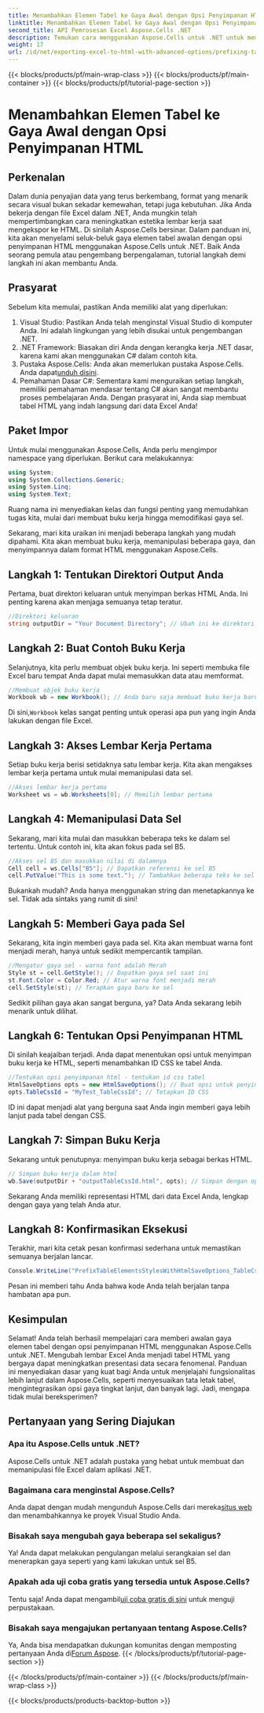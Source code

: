 ```yaml
---
title: Menambahkan Elemen Tabel ke Gaya Awal dengan Opsi Penyimpanan HTML
linktitle: Menambahkan Elemen Tabel ke Gaya Awal dengan Opsi Penyimpanan HTML
second_title: API Pemrosesan Excel Aspose.Cells .NET
description: Temukan cara menggunakan Aspose.Cells untuk .NET untuk memberi awalan gaya tabel dalam HTML, menyempurnakan ekspor Excel Anda dengan contoh langkah demi langkah.
weight: 17
url: /id/net/exporting-excel-to-html-with-advanced-options/prefixing-table-elements-styles/
---
```


{{< blocks/products/pf/main-wrap-class >}}
{{< blocks/products/pf/main-container >}}
{{< blocks/products/pf/tutorial-page-section >}}

# Menambahkan Elemen Tabel ke Gaya Awal dengan Opsi Penyimpanan HTML

## Perkenalan
Dalam dunia penyajian data yang terus berkembang, format yang menarik secara visual bukan sekadar kemewahan, tetapi juga kebutuhan. Jika Anda bekerja dengan file Excel dalam .NET, Anda mungkin telah mempertimbangkan cara meningkatkan estetika lembar kerja saat mengekspor ke HTML. Di sinilah Aspose.Cells bersinar. Dalam panduan ini, kita akan menyelami seluk-beluk gaya elemen tabel awalan dengan opsi penyimpanan HTML menggunakan Aspose.Cells untuk .NET. Baik Anda seorang pemula atau pengembang berpengalaman, tutorial langkah demi langkah ini akan membantu Anda.
## Prasyarat
Sebelum kita memulai, pastikan Anda memiliki alat yang diperlukan:
1. Visual Studio: Pastikan Anda telah menginstal Visual Studio di komputer Anda. Ini adalah lingkungan yang lebih disukai untuk pengembangan .NET.
2. .NET Framework: Biasakan diri Anda dengan kerangka kerja .NET dasar, karena kami akan menggunakan C# dalam contoh kita.
3.  Pustaka Aspose.Cells: Anda akan memerlukan pustaka Aspose.Cells. Anda dapat[unduh disini](https://releases.aspose.com/cells/net/).
4. Pemahaman Dasar C#: Sementara kami menguraikan setiap langkah, memiliki pemahaman mendasar tentang C# akan sangat membantu proses pembelajaran Anda.
Dengan prasyarat ini, Anda siap membuat tabel HTML yang indah langsung dari data Excel Anda!
## Paket Impor
Untuk mulai menggunakan Aspose.Cells, Anda perlu mengimpor namespace yang diperlukan. Berikut cara melakukannya:
```csharp
using System;
using System.Collections.Generic;
using System.Linq;
using System.Text;
```
Ruang nama ini menyediakan kelas dan fungsi penting yang memudahkan tugas kita, mulai dari membuat buku kerja hingga memodifikasi gaya sel.

Sekarang, mari kita uraikan ini menjadi beberapa langkah yang mudah dipahami. Kita akan membuat buku kerja, memanipulasi beberapa gaya, dan menyimpannya dalam format HTML menggunakan Aspose.Cells.
## Langkah 1: Tentukan Direktori Output Anda
Pertama, buat direktori keluaran untuk menyimpan berkas HTML Anda. Ini penting karena akan menjaga semuanya tetap teratur.
```csharp
//Direktori keluaran
string outputDir = "Your Document Directory"; // Ubah ini ke direktori keluaran yang Anda inginkan
```
## Langkah 2: Buat Contoh Buku Kerja
Selanjutnya, kita perlu membuat objek buku kerja. Ini seperti membuka file Excel baru tempat Anda dapat mulai memasukkan data atau memformat.
```csharp
//Membuat objek buku kerja
Workbook wb = new Workbook(); // Anda baru saja membuat buku kerja baru di memori
```
 Di sini,`Workbook` kelas sangat penting untuk operasi apa pun yang ingin Anda lakukan dengan file Excel. 
## Langkah 3: Akses Lembar Kerja Pertama
Setiap buku kerja berisi setidaknya satu lembar kerja. Kita akan mengakses lembar kerja pertama untuk mulai memanipulasi data sel.
```csharp
//Akses lembar kerja pertama
Worksheet ws = wb.Worksheets[0]; // Memilih lembar pertama
```
## Langkah 4: Memanipulasi Data Sel
Sekarang, mari kita mulai dan masukkan beberapa teks ke dalam sel tertentu. Untuk contoh ini, kita akan fokus pada sel B5.
```csharp
//Akses sel B5 dan masukkan nilai di dalamnya
Cell cell = ws.Cells["B5"]; // Dapatkan referensi ke sel B5
cell.PutValue("This is some text."); // Tambahkan beberapa teks ke sel
```
Bukankah mudah? Anda hanya menggunakan string dan menetapkannya ke sel. Tidak ada sintaks yang rumit di sini!
## Langkah 5: Memberi Gaya pada Sel
Sekarang, kita ingin memberi gaya pada sel. Kita akan membuat warna font menjadi merah, hanya untuk sedikit mempercantik tampilan.
```csharp
//Mengatur gaya sel - warna font adalah Merah
Style st = cell.GetStyle(); // Dapatkan gaya sel saat ini
st.Font.Color = Color.Red; // Atur warna font menjadi merah
cell.SetStyle(st); // Terapkan gaya baru ke sel
```
Sedikit pilihan gaya akan sangat berguna, ya? Data Anda sekarang lebih menarik untuk dilihat.
## Langkah 6: Tentukan Opsi Penyimpanan HTML
Di sinilah keajaiban terjadi. Anda dapat menentukan opsi untuk menyimpan buku kerja ke HTML, seperti menambahkan ID CSS ke tabel Anda.
```csharp
//Tentukan opsi penyimpanan html - tentukan id css tabel
HtmlSaveOptions opts = new HtmlSaveOptions(); // Buat opsi untuk penyimpanan HTML kita
opts.TableCssId = "MyTest_TableCssId"; // Tetapkan ID CSS
```
ID ini dapat menjadi alat yang berguna saat Anda ingin memberi gaya lebih lanjut pada tabel dengan CSS.
## Langkah 7: Simpan Buku Kerja
Sekarang untuk penutupnya: menyimpan buku kerja sebagai berkas HTML. 
```csharp
// Simpan buku kerja dalam html
wb.Save(outputDir + "outputTableCssId.html", opts); // Simpan dengan opsi yang diterapkan
```
Sekarang Anda memiliki representasi HTML dari data Excel Anda, lengkap dengan gaya yang telah Anda atur.
## Langkah 8: Konfirmasikan Eksekusi
Terakhir, mari kita cetak pesan konfirmasi sederhana untuk memastikan semuanya berjalan lancar.
```csharp
Console.WriteLine("PrefixTableElementsStylesWithHtmlSaveOptions_TableCssIdProperty executed successfully.");
```
Pesan ini memberi tahu Anda bahwa kode Anda telah berjalan tanpa hambatan apa pun.
## Kesimpulan
Selamat! Anda telah berhasil mempelajari cara memberi awalan gaya elemen tabel dengan opsi penyimpanan HTML menggunakan Aspose.Cells untuk .NET. Mengubah lembar Excel Anda menjadi tabel HTML yang bergaya dapat meningkatkan presentasi data secara fenomenal. Panduan ini menyediakan dasar yang kuat bagi Anda untuk menjelajahi fungsionalitas lebih lanjut dalam Aspose.Cells, seperti menyesuaikan tata letak tabel, mengintegrasikan opsi gaya tingkat lanjut, dan banyak lagi. Jadi, mengapa tidak mulai bereksperimen?
## Pertanyaan yang Sering Diajukan
### Apa itu Aspose.Cells untuk .NET?  
Aspose.Cells untuk .NET adalah pustaka yang hebat untuk membuat dan memanipulasi file Excel dalam aplikasi .NET.
### Bagaimana cara menginstal Aspose.Cells?  
 Anda dapat dengan mudah mengunduh Aspose.Cells dari mereka[situs web](https://releases.aspose.com/cells/net/) dan menambahkannya ke proyek Visual Studio Anda.
### Bisakah saya mengubah gaya beberapa sel sekaligus?  
Ya! Anda dapat melakukan pengulangan melalui serangkaian sel dan menerapkan gaya seperti yang kami lakukan untuk sel B5.
### Apakah ada uji coba gratis yang tersedia untuk Aspose.Cells?  
 Tentu saja! Anda dapat mengambil[uji coba gratis di sini](https://releases.aspose.com/) untuk menguji perpustakaan.
### Bisakah saya mengajukan pertanyaan tentang Aspose.Cells?  
Ya, Anda bisa mendapatkan dukungan komunitas dengan memposting pertanyaan Anda di[Forum Aspose](https://forum.aspose.com/c/cells/9).
{{< /blocks/products/pf/tutorial-page-section >}}

{{< /blocks/products/pf/main-container >}}
{{< /blocks/products/pf/main-wrap-class >}}

{{< blocks/products/products-backtop-button >}}
